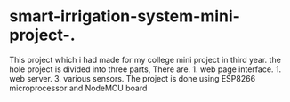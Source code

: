 # smart-irrigation-system-mini-project-.
This project which i had made for my college mini project in third year.
the hole project is divided into three parts,
There are. 1. web page interface.
           1. web server.
           3. various sensors.
The project is done using ESP8266 microprocessor and NodeMCU board 
